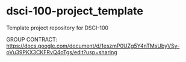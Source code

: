 # dsci-100-project_template
Template project repository for DSCI-100

GROUP CONTRACT:
https://docs.google.com/document/d/1eszmP0UZg5Y4nTMsUbyVSy-oVu39PKX3CKFRvQ4oTgs/edit?usp=sharing
